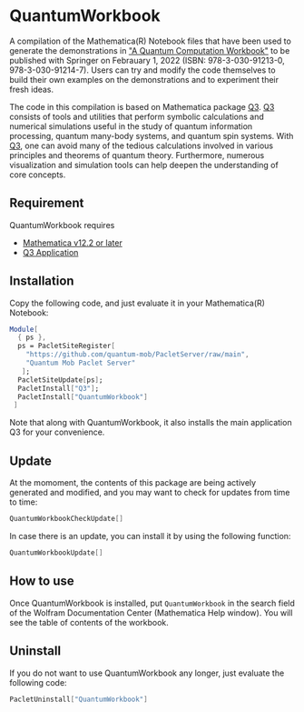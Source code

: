 # QuantumWorkbook

A compilation of the Mathematica(R) Notebook files that have been used to generate the demonstrations in ["A Quantum Computation Workbook"](https://link.springer.com/book/9783030912130) to be published with Springer on Febrauary 1, 2022 (ISBN: 978-3-030-91213-0, 978-3-030-91214-7). Users can try and modify the code themselves to build their own examples on the demonstrations and to experiment their fresh ideas.

The code in this compilation is based on Mathematica package [Q3](https://github.com/quantum-mob/Q3App). [Q3](https://github.com/quantum-mob/Q3App) consists of tools and utilities that perform symbolic calculations and numerical simulations useful in the study of quantum information processing, quantum many-body systems, and quantum spin systems. With [Q3](https://github.com/quantum-mob/Q3App), one can avoid many of the tedious calculations involved in various principles and theorems of quantum theory. Furthermore, numerous visualization and simulation tools can help deepen the understanding of core concepts.

## Requirement

QuantumWorkbook requires

* [Mathematica v12.2 or later](https://www.wolfram.com/mathematica)
* [Q3 Application](https://github.com/quantum-mob/Q3App)

## Installation

Copy the following code, and just evaluate it in your Mathematica(R) Notebook:

```Mathematica
Module[
  { ps },
  ps = PacletSiteRegister[
    "https://github.com/quantum-mob/PacletServer/raw/main",
    "Quantum Mob Paclet Server"
   ];
  PacletSiteUpdate[ps];
  PacletInstall["Q3"];
  PacletInstall["QuantumWorkbook"]
 ]
```

Note that along with QuantumWorkbook, it also installs the main application Q3 for your convenience.


## Update

At the momoment, the contents of this package are being actively generated and modified, and you may want to check for updates from time to time:

```Mathematica
QuantumWorkbookCheckUpdate[]
```

In case there is an update, you can install it by using the following function:

```Mathematica
QuantumWorkbookUpdate[]
```

## How to use

Once QuantumWorkbook is installed, put `QuantumWorkbook` in the search field of the Wolfram Documentation Center (Mathematica Help window). You will see the table of contents of the workbook.

## Uninstall

If you do not want to use QuantumWorkbook any longer, just evaluate the following code:

```Mathematica
PacletUninstall["QuantumWorkbook"]
```
